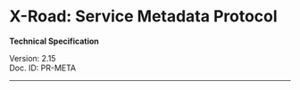# X-Road: Service Metadata Protocol  
**Technical Specification**

Version: 2.15  
Doc. ID: PR-META

---